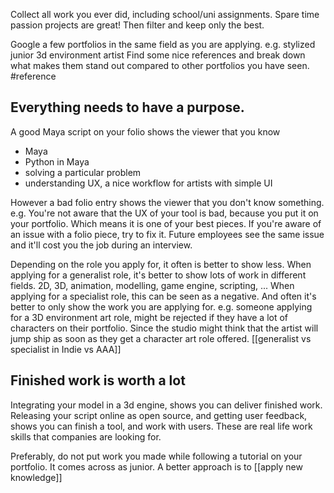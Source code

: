 Collect all work you ever did, including school/uni assignments.
Spare time passion projects are great!
Then filter and keep only the best.

Google a few portfolios in the same field as you are applying.
e.g. stylized junior 3d environment artist
Find some nice references and break down what makes them stand out compared to other portfolios you have seen.
#reference
   
## Everything needs to have a purpose.
A good Maya script on your folio shows the viewer that you know 
- Maya
- Python in Maya
- solving a particular problem
- understanding UX, a nice workflow for artists with simple UI

However a bad folio entry shows the viewer that you don't know something.
	e.g. You're not aware that the UX of your tool is bad, because you put it on your portfolio. Which means it is one of your best pieces.
If you're aware of an issue with a folio piece, try to fix it.
Future employees see the same issue and it'll cost you the job during an interview.

Depending on the role you apply for, it often is better to show less.
When applying for a generalist role, it's better to show lots of work in different fields. 2D, 3D, animation, modelling, game engine, scripting, ...
When applying for a specialist role, this can be seen as a negative. And often it's better to only show the work you are applying for.
e.g. someone applying for a 3D environment art role, might be rejected if they have a lot of characters on their portfolio. Since the studio might think that the artist will jump ship as soon as they get a character art role offered.
[[generalist vs specialist in Indie vs AAA]]

## Finished work is worth a lot
Integrating your model in a 3d engine, shows you can deliver finished work.
Releasing your script online as open source, and getting user feedback, shows you can finish a tool, and work with users.
These are real life work skills that companies are looking for.

Preferably, do not put work you made while following a tutorial on your portfolio. It comes across as junior. A better approach is to [[apply new knowledge]]